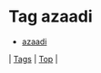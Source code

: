 <!--
title: Tag azaadi
date: 2020-06-28T15:26:58.766Z
tags:
-->
# Tag azaadi

 * [azaadi](151985044192.md)

| [Tags](tags.md) | [Top](index.md) |
